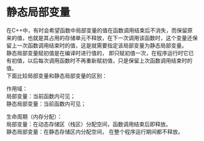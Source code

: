 # 静态局部变量

在C++中，有时会希望函数中局部变量的值在函数调用结束后不消失，而保留原来的值，也就是其占用的存储单元不释放，在下一次调用该函数时，这个变量还保留上一次函数调用结束时的值，这是就需要指定该局部变量为静态局部变量。  
静态局部变量赋初值是在编译时进行值的， 即只赋初值一次，在程序运行时它已有初值，以后每次调用函数时不再重新赋初值，只是保留上次函数调用结束时的值。  
下面比较局部变量和静态局部变量的区别：  

作用域：  
局部变量：当前函数内可见；  
静态局部变量：当前函数内可见；  

生命周期（内存分配）：  
局部变量：在动态存储区（栈区）分配空间，函数调用结束后即释放。  
静态局部变量：在静态存储区内分配空间， 在整个程序运行期间都不释放。  

